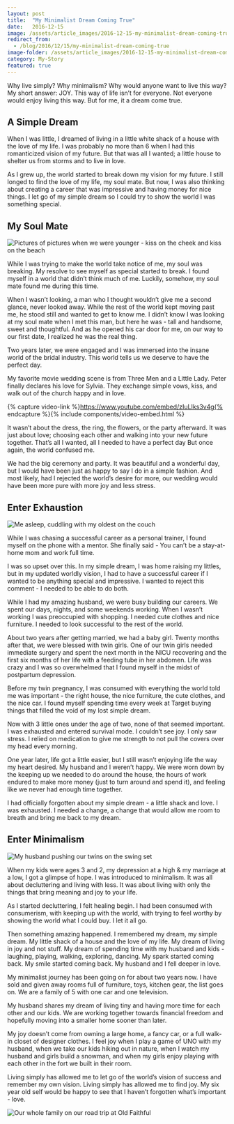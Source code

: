 ```yaml
---
layout: post
title:  "My Minimalist Dream Coming True"
date:   2016-12-15
image: /assets/article_images/2016-12-15-my-minimalist-dream-coming-true/shack.jpg
redirect_from:
  - /blog/2016/12/15/my-minimalist-dream-coming-true
image-folder: /assets/article_images/2016-12-15-my-minimalist-dream-coming-true
category: My-Story
featured: true
---
```


Why live simply? Why minimalism? Why would anyone want to live this way? My short answer: JOY. This way of life isn’t for everyone. Not everyone would enjoy living this way. But for me, it a dream come true.

## A Simple Dream

When I was little, I dreamed of living in a little white shack of a house with the love of my life. I was probably no more than 6 when I had this romanticized vision of my future. But that was all I wanted; a little house to shelter us from storms and to live in love.

As I grew up, the world started to break down my vision for my future. I still longed to find the love of my life, my soul mate. But now, I was also thinking about creating a career that was impressive and having money for nice things. I let go of my simple dream so I could try to show the world I was something special.

## My Soul Mate

![Pictures of pictures when we were younger - kiss on the cheek and kiss on the beach]({{site.url}}{{page.image-folder}}/picture-pictures.jpg)

While I was trying to make the world take notice of me, my soul was breaking. My resolve to see myself as special started to break. I found myself in a world that didn’t think much of me. Luckily, somehow, my soul mate found me during this time.

When I wasn’t looking, a man who I thought wouldn’t give me a second glance, never looked away. While the rest of the world kept moving past me, he stood still and wanted to get to know me. I didn’t know I was looking at my soul mate when I met this man, but here he was - tall and handsome, sweet and thoughtful. And as he opened his car door for me, on our way to our first date, I realized he was the real thing.

Two years later, we were engaged and I was immersed into the insane world of the bridal industry. This world tells us we deserve to have the perfect day.

My favorite movie wedding scene is from Three Men and a Little Lady. Peter finally declares his love for Sylvia. They exchange simple vows, kiss, and walk out of the church happy and in love.

{% capture video-link %}https://www.youtube.com/embed/zIuLIks3v4g{% endcapture %}{% include components/video-embed.html %}

It wasn’t about the dress, the ring, the flowers, or the party afterward. It was just about love; choosing each other and walking into your new future together. That’s all I wanted, all I needed to have a perfect day But once again, the world confused me.

We had the big ceremony and party. It was beautiful and a wonderful day, but I would have been just as happy to say I do in a simple fashion. And most likely, had I rejected the world’s desire for more, our wedding would have been more pure with more joy and less stress.

## Enter Exhaustion

![Me asleep, cuddling with my oldest on the couch]({{site.url}}{{page.image-folder}}/couch-cuddles.jpg)

While I was chasing a successful career as a personal trainer, I found myself on the phone with a mentor. She finally said - You can’t be a stay-at-home mom and work full time.

I was so upset over this. In my simple dream, I was home raising my littles, but in my updated worldly vision, I had to have a successful career if I wanted to be anything special and impressive. I wanted to reject this comment - I needed to be able to do both.

While I had my amazing husband, we were busy building our careers. We spent our days, nights, and some weekends working. When I wasn’t working I was preoccupied with shopping. I needed cute clothes and nice furniture. I needed to look successful to the rest of the world.

About two years after getting married, we had a baby girl. Twenty months after that, we were blessed with twin girls. One of our twin girls needed immediate surgery and spent the next month in the NICU recovering and the first six months of her life with a feeding tube in her abdomen. Life was crazy and I was so overwhelmed that I found myself in the midst of postpartum depression.

Before my twin pregnancy, I was consumed with everything the world told me was important - the right house, the nice furniture, the cute clothes, and the nice car. I found myself spending time every week at Target buying things that filled the void of my lost simple dream.

Now with 3 little ones under the age of two, none of that seemed important. I was exhausted and entered survival mode. I couldn’t see joy. I only saw stress. I relied on medication to give me strength to not pull the covers over my head every morning.

One year later, life got a little easier, but I still wasn’t enjoying life the way my heart desired. My husband and I weren’t happy. We were worn down by the keeping up we needed to do around the house, the hours of work endured to make more money (just to turn around and spend it), and feeling like we never had enough time together.

I had officially forgotten about my simple dream - a little shack and love. I was exhausted. I needed a change, a change that would allow me room to breath and bring me back to my dream.

## Enter Minimalism

![My husband pushing our twins on the swing set]({{site.url}}{{page.image-folder}}/swingset.jpg)

When my kids were ages 3 and 2, my depression at a high & my marriage at a low, I got a glimpse of hope. I was introduced to minimalism. It was all about decluttering and living with less. It was about living with only the things that bring meaning and joy to your life.

As I started decluttering, I felt healing begin. I had been consumed with consumerism, with keeping up with the world, with trying to feel worthy by showing the world what I could buy.  I let it all go.

Then something amazing happened. I remembered my dream, my simple dream. My little shack of a house and the love of my life. My dream of living in joy and not stuff. My dream of spending time with my husband and kids - laughing, playing, walking, exploring, dancing. My spark started coming back. My smile started coming back. My husband and I fell deeper in love.

My minimalist journey has been going on for about two years now. I have sold and given away rooms full of furniture, toys, kitchen gear, the list goes on. We are a family of 5 with one car and one television.

My husband shares my dream of living tiny and having more time for each other and our kids. We are working together towards financial freedom and hopefully moving into a smaller home sooner than later.

My joy doesn’t come from owning a large home, a fancy car, or a full walk-in closet of designer clothes. I feel joy when I play a game of UNO with my husband, when we take our kids hiking out in nature, when I watch my husband and girls build a snowman, and when my girls enjoy playing with each other in the fort we built in their room.

Living simply has allowed me to let go of the world’s vision of success and remember my own vision. Living simply has allowed me to find joy. My six year old self would be happy to see that I haven’t forgotten what’s important - love.

![Our whole family on our road trip at Old Faithful]({{site.url}}{{page.image-folder}}/old-faithful.jpg)
